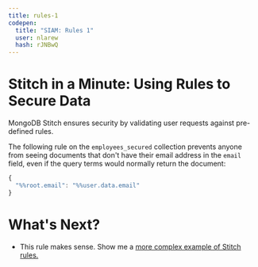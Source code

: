 ```yaml
---
title: rules-1
codepen:
  title: "SIAM: Rules 1"
  user: nlarew
  hash: rJNBwQ
---
```

# Stitch in a Minute: Using Rules to Secure Data

MongoDB Stitch ensures security by validating user requests against pre-defined rules.

The following rule on the `employees_secured` collection prevents anyone from
seeing documents that don't have their email address in the `email` field, even
if the query terms would normally return the document:

```javascript
{
  "%%root.email": "%%user.data.email"
} 
```

# What's Next?
- This rule makes sense. Show me a [more complex example of Stitch rules.](../rules-2)